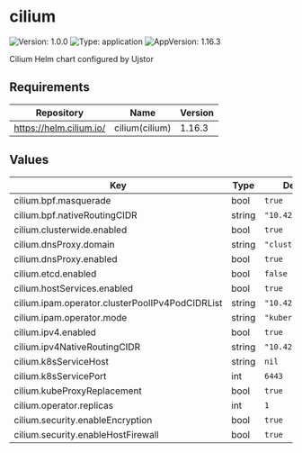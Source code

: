 # cilium

![Version: 1.0.0](https://img.shields.io/badge/Version-1.0.0-informational?style=flat-square) ![Type: application](https://img.shields.io/badge/Type-application-informational?style=flat-square) ![AppVersion: 1.16.3](https://img.shields.io/badge/AppVersion-1.16.3-informational?style=flat-square)

Cilium Helm chart configured by Ujstor

## Requirements

| Repository | Name | Version |
|------------|------|---------|
| https://helm.cilium.io/ | cilium(cilium) | 1.16.3 |

## Values

| Key | Type | Default | Description |
|-----|------|---------|-------------|
| cilium.bpf.masquerade | bool | `true` |  |
| cilium.bpf.nativeRoutingCIDR | string | `"10.42.0.0/16"` |  |
| cilium.clusterwide.enabled | bool | `true` |  |
| cilium.dnsProxy.domain | string | `"cluster.local"` |  |
| cilium.dnsProxy.enabled | bool | `true` |  |
| cilium.etcd.enabled | bool | `false` |  |
| cilium.hostServices.enabled | bool | `true` |  |
| cilium.ipam.operator.clusterPoolIPv4PodCIDRList | string | `"10.42.0.0/16"` |  |
| cilium.ipam.operator.mode | string | `"kubernetes"` |  |
| cilium.ipv4.enabled | bool | `true` |  |
| cilium.ipv4NativeRoutingCIDR | string | `"10.42.0.0/16"` |  |
| cilium.k8sServiceHost | string | `nil` |  |
| cilium.k8sServicePort | int | `6443` |  |
| cilium.kubeProxyReplacement | bool | `true` |  |
| cilium.operator.replicas | int | `1` |  |
| cilium.security.enableEncryption | bool | `true` |  |
| cilium.security.enableHostFirewall | bool | `true` |  |

